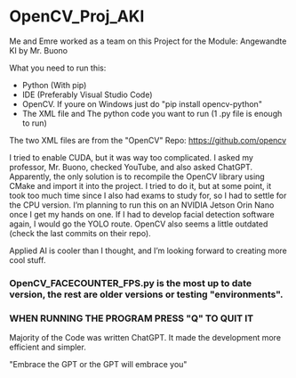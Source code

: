 # OpenCV_Proj_AKI
Me and Emre worked as a team on this Project for the Module: Angewandte KI by Mr. Buono

What you need to run this:
- Python (With pip)
- IDE (Preferably Visual Studio Code)
- OpenCV. If youre on Windows just do "pip install opencv-python"
- The XML file and The python code you want to run (1 .py file is enough to run)

The two XML files are from the "OpenCV" Repo:
https://github.com/opencv

I tried to enable CUDA, but it was way too complicated. I asked my professor, Mr. Buono, checked YouTube, and also asked ChatGPT. Apparently, the only solution is to recompile the OpenCV library using CMake and import it into the project. I tried to do it, but at some point, it took too much time since I also had exams to study for, so I had to settle for the CPU version.
I’m planning to run this on an NVIDIA Jetson Orin Nano once I get my hands on one. If I had to develop facial detection software again, I would go the YOLO route. OpenCV also seems a little outdated (check the last commits on their repo).

Applied AI is cooler than I thought, and I’m looking forward to creating more cool stuff. 

### OpenCV_FACECOUNTER_FPS.py is the most up to date version, the rest are older versions or testing "environments". ###
### WHEN RUNNING THE PROGRAM PRESS "Q" TO QUIT IT
Majority of the Code was written ChatGPT. It made the development more efficient and simpler. 

"Embrace the GPT or the GPT will embrace you"
